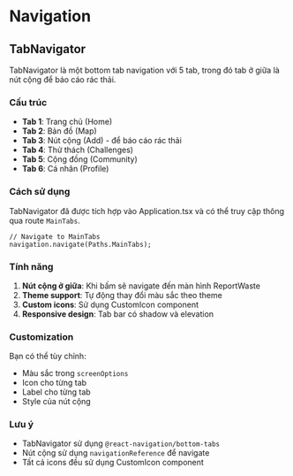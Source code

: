 # Navigation

## TabNavigator

TabNavigator là một bottom tab navigation với 5 tab, trong đó tab ở giữa là nút cộng để báo cáo rác thải.

### Cấu trúc

- **Tab 1**: Trang chủ (Home)
- **Tab 2**: Bản đồ (Map)
- **Tab 3**: Nút cộng (Add) - để báo cáo rác thải
- **Tab 4**: Thử thách (Challenges)
- **Tab 5**: Cộng đồng (Community)
- **Tab 6**: Cá nhân (Profile)

### Cách sử dụng

TabNavigator đã được tích hợp vào Application.tsx và có thể truy cập thông qua route `MainTabs`.

```tsx
// Navigate to MainTabs
navigation.navigate(Paths.MainTabs);
```

### Tính năng

1. **Nút cộng ở giữa**: Khi bấm sẽ navigate đến màn hình ReportWaste
2. **Theme support**: Tự động thay đổi màu sắc theo theme
3. **Custom icons**: Sử dụng CustomIcon component
4. **Responsive design**: Tab bar có shadow và elevation

### Customization

Bạn có thể tùy chỉnh:

- Màu sắc trong `screenOptions`
- Icon cho từng tab
- Label cho từng tab
- Style của nút cộng

### Lưu ý

- TabNavigator sử dụng `@react-navigation/bottom-tabs`
- Nút cộng sử dụng `navigationReference` để navigate
- Tất cả icons đều sử dụng CustomIcon component
